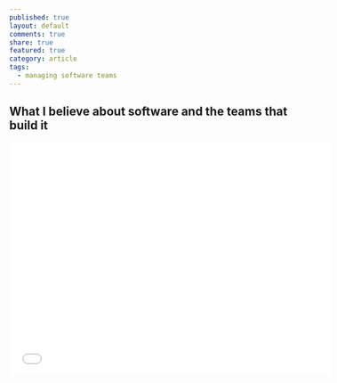 ```yaml
---
published: true
layout: default
comments: true
share: true
featured: true
category: article
tags:
  - managing software teams
---
```

## What I believe about software and the teams that build it

<iframe src="//slides.com/abrgr/deck/embed" width="576" height="420" scrolling="no" frameborder="0" webkitallowfullscreen mozallowfullscreen allowfullscreen></iframe>
